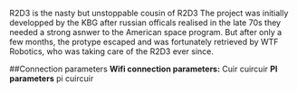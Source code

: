 R2D3 is the nasty but unstoppable cousin of R2D3
The project was initially developped by the KBG after russian officals realised in the late 70s they needed a strong asnwer to the American space program.
But after only a few months, the protype escaped and was fortunately retrieved by WTF Robotics, who was taking care of the R2D3 ever since.





##Connection parameters
**Wifi connection parameters:**
Cuir
cuircuir
**PI parameters**
pi
cuircuir
